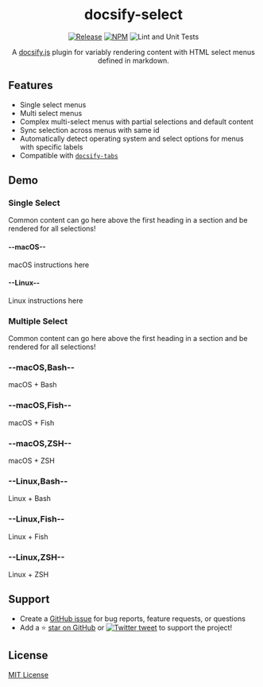 <div align="center">

# docsify-select

[![Release](https://img.shields.io/github/release/jthegedus/docsify-select.svg)](https://github.com/jthegedus/docsify-select/releases) [![NPM](https://img.shields.io/npm/v/docsify-select.svg)](https://www.npmjs.com/package/docsify-select) ![Lint and Unit Tests](https://github.com/jthegedus/docsify-select/workflows/Lint%20and%20Unit%20Tests/badge.svg)

A [docsify.js](https://docsify.js.org) plugin for variably rendering content with HTML select menus defined in markdown.

</div>

## Features

- Single select menus
- Multi select menus
- Complex multi-select menus with partial selections and default content
- Sync selection across menus with same id
- Automatically detect operating system and select options for menus with specific labels
- Compatible with [`docsify-tabs`](https://github.com/jhildenbiddle/docsify-tabs)

## Demo

### Single Select

<!-- select:start -->
<!-- select-menu-labels: Operating System -->

Common content can go here above the first heading in a section and be rendered for all selections!

#### --macOS--

macOS instructions here

#### --Linux--

Linux instructions here

<!-- select:end -->

### Multiple Select

<!-- select:start -->
<!-- select-menu-labels: Operating System,Shell -->

Common content can go here above the first heading in a section and be rendered for all selections!

### --macOS,Bash--

macOS + Bash

### --macOS,Fish--

macOS + Fish

### --macOS,ZSH--

macOS + ZSH

### --Linux,Bash--

Linux + Bash

### --Linux,Fish--

Linux + Fish

### --Linux,ZSH--

Linux + ZSH

<!-- select:end -->

## Support

- Create a [GitHub issue](https://github.com/jthegedus/docsify-select/issues) for bug reports, feature requests, or questions
- Add a ⭐️ [star on GitHub](https://github.com/jthegedus/docsify-select) or [![Twitter](https://icongr.am/simple/twitter.svg?colored&size=14) tweet](https://twitter.com/intent/tweet?url=https%3A%2F%2Fgithub.com%2Fjthegedus%2Fdocsify-select&hashtags=css,developers,frontend,javascript) to support the project!

## License

[MIT License](https://github.com/jthegedus/docsify-select/blob/main/license)
